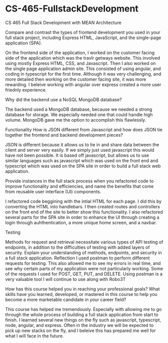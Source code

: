 # CS-465-FullstackDevelopment
CS 465 Full Stack Development with MEAN
Architecture

Compare and contrast the types of frontend development you used in your full stack project, including Express HTML, JavaScript, and the single-page application (SPA).

On the frontend side of the application, I worked on the customer facing side of the application which was the travlr getways website. This involved using mostly Express HTML, CSS, and Javascript. Then I also worked on the single page application admin site. This consisted of using angular, and coding in typescript for the first time. Although it was very challenging, and more detailed then working on the customer facing site, it was more rewarding. I beleive working with angular over express created a more user friednly experience.

Why did the backend use a NoSQL MongoDB database?

The backend used a MongoDB database, because we needed a strong database for storage. We especially needed one that could handle high volume. MongoDB gave me the option to accomplish this flawlessly.

Functionality
How is JSON different from Javascript and how does JSON tie together the frontend and backend development pieces?

JSON is different because it allows us to tie in and share data between the client and server very easily. If we simply just used javascript this would have not been possible. It is based off javascript, but allows us to use similar languages such as javascript which was used on the front end and typescript which was used on the SPA site in order to build a full stack web application.

Provide instances in the full stack process when you refactored code to improve functionality and efficiencies, and name the benefits that come from reusable user interface (UI) components.

I refactored code beggining with the intial HTML for each page. I did this by converting the HTML into handlebars. I then created routes and controllers on the front end of the site to better show this functionality. I also refactored several parts for the SPA site in order to enhance the UI through creating a login through auhthentication, a more unique home screen, and a navbar. 

Testing

Methods for request and retrieval necessitate various types of API testing of endpoints, in addition to the difficulties of testing with added layers of security. Explain your understanding of methods, endpoints, and security in a full stack application.
Reflection
I used postman to perform different requests for testing. This also allowed me to see my errors in real time, and see why certain parts of my application were not particularly working. Some of the requests I used for POST, GET, PUT, and DELETE. Using postman is a very valuable tool I will continue to use along with Robo3T

How has this course helped you in reaching your professional goals? What skills have you learned, developed, or mastered in this course to help you become a more marketable candidate in your career field?

This course has helped me tremendously. Especially with allowing me to go through the whole process of building a full stack application from start to finish. I learned several new things on the fly such as javascript, typescript, node, angular, and express. Often in the industry we will be expected to pick up new stacks on the fly, and I beleive this has prepared me well for what I will face in the future. 
